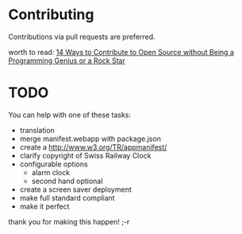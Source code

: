 # Contributing
Contributions via pull requests are preferred.

worth to read: [14 Ways to Contribute to Open Source without Being a Programming Genius or a Rock Star](http://blog.smartbear.com/programming/14-ways-to-contribute-to-open-source-without-being-a-programming-genius-or-a-rock-star/)

# TODO
You can help with one of these tasks:

* translation
* merge manifest.webapp with package.json
* create a http://www.w3.org/TR/appmanifest/
* clarify copyright of Swiss Railway Clock
* configurable options
  * alarm clock
  * second hand optional
* create a screen saver deployment
* make full standard compliant
* make it perfect

thank you for making this happen!
;-r
